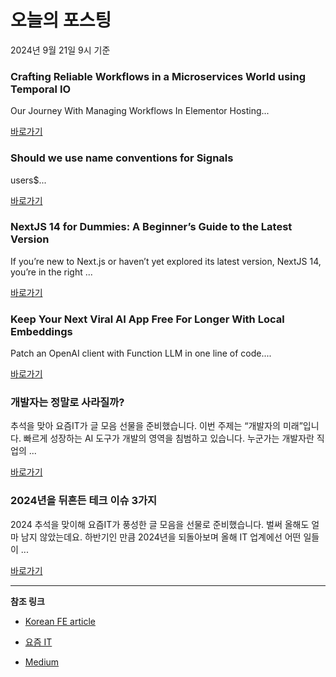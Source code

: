 # 오늘의 포스팅 
2024년 9월 21일 9시 기준 

### Crafting Reliable Workflows in a Microservices World using Temporal IO 

 Our Journey With Managing Workflows In Elementor Hosting... 

 [바로가기](https://medium.com/m/signin?actionUrl=https%3A%2F%2Fmedium.com%2F_%2Fbookmark%2Fp%2F28ab68a405e6&operation=register&redirect=https%3A%2F%2Fmedium.com%2Felementor-engineers%2Fcrafting-reliable-workflows-in-a-microservices-world-using-temporal-io-28ab68a405e6&source=------typescript---0-84----------typescript------bookmark_preview----be14a3b3_2eb2_4f01_ab6f_449664f0e686-------) 

### Should we use name conventions for Signals 

 users$... 

 [바로가기](https://medium.com/m/signin?actionUrl=https%3A%2F%2Fmedium.com%2F_%2Fbookmark%2Fp%2Ffca33db85e62&operation=register&redirect=https%3A%2F%2Fmedium.com%2F%40frontendbase%2Fshould-we-use-name-conventions-for-signals-fca33db85e62&source=------frontend---0-84----------frontend------bookmark_preview----27bf6167_19e9_43aa_b98b_e4ee206ac82c-------) 

### NextJS 14 for Dummies: A Beginner’s Guide to the Latest Version 

 If you’re new to Next.js or haven’t yet explored its latest version, NextJS 14, you’re in the right ... 

 [바로가기](https://medium.com/m/signin?actionUrl=https%3A%2F%2Fmedium.com%2F_%2Fbookmark%2Fp%2F9894d77c0afa&operation=register&redirect=https%3A%2F%2Fmedium.com%2F%40shantotrs%2Fnextjs-14-for-dummies-a-beginners-guide-to-the-latest-version-9894d77c0afa&source=------reactjs---0-84----------reactjs------bookmark_preview----dd0b81cc_180c_48ed_bc1f_a0d883766ffd-------) 

### Keep Your Next Viral AI App Free For Longer With Local Embeddings 

 Patch an OpenAI client with Function LLM in one line of code.... 

 [바로가기](https://medium.com/m/signin?actionUrl=https%3A%2F%2Fmedium.com%2F_%2Fbookmark%2Fp%2F33d209ceb8e1&operation=register&redirect=https%3A%2F%2Fblog.fxn.ai%2Fkeep-your-next-viral-ai-app-free-for-longer-with-local-embeddings-33d209ceb8e1&source=------nextjs---0-84----------nextjs------bookmark_preview----c919e3f0_687a_4caf_8ba5_65ee1df22d24-------) 

### 개발자는 정말로 사라질까? 

 추석을 맞아 요즘IT가 글 모음 선물을 준비했습니다. 이번 주제는 “개발자의 미래”입니다. 빠르게 성장하는 AI 도구가 개발의 영역을 침범하고 있습니다. 누군가는 개발자란 직업의 ... 

 [바로가기](https://yozm.wishket.com/magazine/detail/2765/) 

### 2024년을 뒤흔든 테크 이슈 3가지 

 2024 추석을 맞이해 요즘IT가 풍성한 글 모음을 선물로 준비했습니다. 벌써 올해도 얼마 남지 않았는데요. 하반기인 만큼 2024년을 되돌아보며 올해 IT 업계에선 어떤 일들이 ... 

 [바로가기](https://yozm.wishket.com/magazine/detail/2763/) 

---

**참조 링크**

- [Korean FE article](https://kofearticle.substack.com) 

- [요즘 IT](https://yozm.wishket.com/magazine) 

- [Medium](https://medium.com) 

